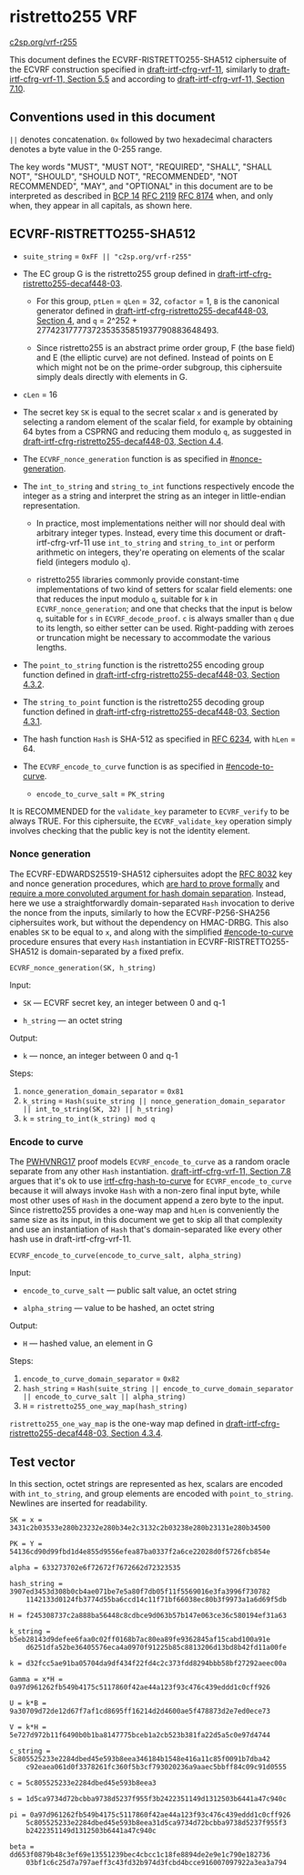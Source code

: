 # ristretto255 VRF

[c2sp.org/vrf-r255](https://c2sp.org/vrf-r255)

This document defines the ECVRF-RISTRETTO255-SHA512 ciphersuite of the ECVRF
construction specified in [draft-irtf-cfrg-vrf-11][], similarly to
[draft-irtf-cfrg-vrf-11, Section 5.5][] and according to
[draft-irtf-cfrg-vrf-11, Section 7.10][].

## Conventions used in this document

`||` denotes concatenation. `0x` followed by two hexadecimal characters denotes
a byte value in the 0-255 range.

The key words "MUST", "MUST NOT", "REQUIRED", "SHALL", "SHALL NOT", "SHOULD",
"SHOULD NOT", "RECOMMENDED", "NOT RECOMMENDED", "MAY", and "OPTIONAL" in this
document are to be interpreted as described in [BCP 14][] [RFC 2119][]
[RFC 8174][] when, and only when, they appear in all capitals, as shown here.

## ECVRF-RISTRETTO255-SHA512

* `suite_string` = `0xFF || "c2sp.org/vrf-r255"`

* The EC group G is the ristretto255 group defined in
  [draft-irtf-cfrg-ristretto255-decaf448-03][].

    * For this group, `ptLen` = `qLen` = 32, `cofactor` = 1, `B` is the canonical
    generator defined in [draft-irtf-cfrg-ristretto255-decaf448-03, Section 4][],
    and `q` = 2^252 + 27742317777372353535851937790883648493.

    * Since ristretto255 is an abstract prime order group, F (the base field)
    and E (the elliptic curve) are not defined. Instead of points on E which
    might not be on the prime-order subgroup, this ciphersuite simply deals
    directly with elements in G.

* `cLen` = 16

* The secret key `SK` is equal to the secret scalar `x` and is generated by
  selecting a random element of the scalar field, for example by obtaining 64
  bytes from a CSPRNG and reducing them modulo `q`, as suggested in
  [draft-irtf-cfrg-ristretto255-decaf448-03, Section 4.4][].

* The `ECVRF_nonce_generation` function is as specified in
  [#nonce-generation](#nonce-generation).

* The `int_to_string` and `string_to_int` functions respectively encode the
  integer as a string and interpret the string as an integer in little-endian
  representation.

    * In practice, most implementations neither will nor should deal with
      arbitrary integer types. Instead, every time this document or
      draft-irtf-cfrg-vrf-11 use `int_to_string` and `string_to_int` or perform
      arithmetic on integers, they're operating on elements of the scalar field
      (integers modulo `q`).

    * ristretto255 libraries commonly provide constant-time implementations of
      two kind of setters for scalar field elements: one that reduces the input
      modulo `q`, suitable for `k` in `ECVRF_nonce_generation`; and one that
      checks that the input is below `q`, suitable for `s` in
      `ECVRF_decode_proof`. `c` is always smaller than `q` due to its length, so
      either setter can be used. Right-padding with zeroes or truncation might be
      necessary to accommodate the various lengths.

* The `point_to_string` function is the ristretto255 encoding group function
  defined in [draft-irtf-cfrg-ristretto255-decaf448-03, Section 4.3.2][].

* The `string_to_point` function is the ristretto255 decoding group function
  defined in [draft-irtf-cfrg-ristretto255-decaf448-03, Section 4.3.1][].

* The hash function `Hash` is SHA-512 as specified in [RFC 6234][], with `hLen` = 64.

* The `ECVRF_encode_to_curve` function is as specified in
  [#encode-to-curve](#encode-to-curve).

    * `encode_to_curve_salt` = `PK_string`

It is RECOMMENDED for the `validate_key` parameter to `ECVRF_verify` to be always
TRUE. For this ciphersuite, the `ECVRF_validate_key` operation simply involves
checking that the public key is not the identity element.

### Nonce generation

The ECVRF-EDWARDS25519-SHA512 ciphersuites adopt the [RFC 8032][] key and
nonce generation procedures, which [are hard to prove formally][] and [require a
more convoluted argument for hash domain separation][]. Instead, here we use a
straightforwardly domain-separated `Hash` invocation to derive the nonce from the
inputs, similarly to how the ECVRF-P256-SHA256 ciphersuites work, but without
the dependency on HMAC-DRBG. This also enables `SK` to be equal to `x`, and along
with the simplified [#encode-to-curve](#encode-to-curve) procedure ensures that
every `Hash` instantiation in ECVRF-RISTRETTO255-SHA512 is domain-separated by a
fixed prefix.

`ECVRF_nonce_generation(SK, h_string)`

Input:

  * `SK` — ECVRF secret key, an integer between 0 and q-1

  * `h_string` — an octet string

Output:

  * `k` — nonce, an integer between 0 and q-1

Steps:

  1. `nonce_generation_domain_separator` = `0x81`
  2. `k_string` = `Hash(suite_string || nonce_generation_domain_separator
            || int_to_string(SK, 32) || h_string)`
  3. `k` = `string_to_int(k_string) mod q`

### Encode to curve

The [PWHVNRG17] proof models `ECVRF_encode_to_curve` as a random oracle separate
from any other `Hash` instantiation. [draft-irtf-cfrg-vrf-11, Section 7.8][]
argues that it's ok to use [irtf-cfrg-hash-to-curve][] for `ECVRF_encode_to_curve`
because it will always invoke `Hash` with a non-zero final input byte, while most
other uses of `Hash` in the document append a zero byte to the input. Since
ristretto255 provides a one-way map and `hLen` is conveniently the same size as
its input, in this document we get to skip all that complexity and use an
instantiation of `Hash` that's domain-separated like every other hash use in
draft-irtf-cfrg-vrf-11.

`ECVRF_encode_to_curve(encode_to_curve_salt, alpha_string)`

Input:

  * `encode_to_curve_salt` — public salt value, an octet string

  * `alpha_string` — value to be hashed, an octet string
  
Output:

  * `H` — hashed value, an element in G

Steps:

  1. `encode_to_curve_domain_separator` = `0x82`
  2. `hash_string` = `Hash(suite_string || encode_to_curve_domain_separator
            || encode_to_curve_salt || alpha_string)`
  3. `H` = `ristretto255_one_way_map(hash_string)`

`ristretto255_one_way_map` is the one-way map defined in
[draft-irtf-cfrg-ristretto255-decaf448-03, Section 4.3.4][].

## Test vector

In this section, octet strings are represented as hex, scalars are encoded with
`int_to_string`, and group elements are encoded with `point_to_string`. Newlines
are inserted for readability.

```
SK = x = 3431c2b03533e280b23232e280b34e2c3132c2b03238e280b23131e280b34500

PK = Y = 54136cd90d99fbd1d4e855d9556efea87ba0337f2a6ce22028d0f5726fcb854e

alpha = 633273702e6f72672f7672662d72323535

hash_string = 3907ed3453d308b0cb4ae071be7e5a80f7db05f11f5569016e3fa3996f730782
    1142133d0124fb3774d55ba6ccd14c11f71bf66038ec80b3f9973a1a6d69f5db

H = f245308737c2a888ba56448c8cdbce9d063b57b147e063ce36c580194ef31a63

k_string = b5eb28143d9defee6faa0c02ff0168b7ac80ea89fe9362845af15cabd100a91e
    d6251dfa52be36405576eca4a0970f91225b85c8813206d13bd8b42fd11a00fe

k = d32fcc5ae91ba05704da9df434f22fd4c2c373fdd8294bbb58bf27292aeec00a

Gamma = x*H = 0a97d961262fb549b4175c5117860f42ae44a123f93c476c439eddd1c0cff926

U = k*B = 9a30709d72de12d67f7af1cd8695ff16214d2d4600ae5f478873d2e7ed0ece73

V = k*H = 5e727d972b11f6490b0b1ba8147775bceb1a2cb523b381fa22d5a5c0e97d4744

c_string = 5c805525233e2284dbed45e593b8eea346184b1548e416a11c85f0091b7dba42
    c92eaea061d0f3378261fc360f5b3cf793020236a9aaec5bbff84c09c91d0555

c = 5c805525233e2284dbed45e593b8eea3

s = 1d5ca9734d72bcbba9738d5237f955f3b2422351149d1312503b6441a47c940c

pi = 0a97d961262fb549b4175c5117860f42ae44a123f93c476c439eddd1c0cff926
    5c805525233e2284dbed45e593b8eea31d5ca9734d72bcbba9738d5237f955f3
    b2422351149d1312503b6441a47c940c

beta = dd653f0879b48c3ef69e13551239bec4cbcc1c18fe8894de2e9e1c790e182736
    03bf1c6c25d7a797aeff3c43fd32b974d3fcbd4bcce916007097922a3ea3a794
```

[draft-irtf-cfrg-vrf-11]: https://www.ietf.org/archive/id/draft-irtf-cfrg-vrf-11.html
[draft-irtf-cfrg-vrf-11, Section 5.5]: https://www.ietf.org/archive/id/draft-irtf-cfrg-vrf-11.html#name-ecvrf-ciphersuites
[draft-irtf-cfrg-vrf-11, Section 7.10]: https://www.ietf.org/archive/id/draft-irtf-cfrg-vrf-11.html#name-futureproofing
[draft-irtf-cfrg-vrf-11, Section 7.8]: https://www.ietf.org/archive/id/draft-irtf-cfrg-vrf-11.html#name-hash-function-domain-separa
[BCP 14]: https://www.rfc-editor.org/info/bcp14
[RFC 2119]: https://www.rfc-editor.org/info/rfc2119
[RFC 8174]: https://www.rfc-editor.org/info/rfc8174
[draft-irtf-cfrg-ristretto255-decaf448-03]: https://www.ietf.org/archive/id/draft-irtf-cfrg-ristretto255-decaf448-03.html
[draft-irtf-cfrg-ristretto255-decaf448-03, Section 4]: https://www.ietf.org/archive/id/draft-irtf-cfrg-ristretto255-decaf448-03.html#name-ristretto255
[draft-irtf-cfrg-ristretto255-decaf448-03, Section 4.4]: https://www.ietf.org/archive/id/draft-irtf-cfrg-ristretto255-decaf448-03.html#name-scalar-field
[draft-irtf-cfrg-ristretto255-decaf448-03, Section 4.3.2]: https://www.ietf.org/archive/id/draft-irtf-cfrg-ristretto255-decaf448-03.html#name-encode
[draft-irtf-cfrg-ristretto255-decaf448-03, Section 4.3.1]: https://www.ietf.org/archive/id/draft-irtf-cfrg-ristretto255-decaf448-03.html#name-decode
[draft-irtf-cfrg-ristretto255-decaf448-03, Section 4.3.4]: https://www.ietf.org/archive/id/draft-irtf-cfrg-ristretto255-decaf448-03.html#name-one-way-map
[RFC 6234]: https://www.rfc-editor.org/info/rfc6234
[RFC 8032]: https://www.rfc-editor.org/info/rfc8032
[are hard to prove formally]: https://eprint.iacr.org/2020/823
[require a more convoluted argument for hash domain separation]: https://www.ietf.org/archive/id/draft-irtf-cfrg-vrf-11.html#name-hash-function-domain-separa
[PWHVNRG17]: https://eprint.iacr.org/2017/099
[irtf-cfrg-hash-to-curve]: https://datatracker.ietf.org/doc/draft-irtf-cfrg-hash-to-curve/
